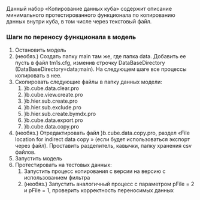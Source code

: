 Данный набор «Копирование данных куба» содержит описание минимального протестированного функционала по копированию данных внутри куба, в том числе через текстовый файл.

### Шаги по переносу функционала в модель

1.  Остановить модель
2.  (необяз.) Создать папку main там же, где папка data. Добавить ее пусть в файл tm1s.cfg, изменив строчку DataBaseDirectory (DataBaseDirectory=data;main). На следующем шаге все процессы копировать в нее.
3.  Скопировать следующие файлы в папку данных модели:
    1.  }b.cube.data.clear.pro
    2.  }b.cube.view.create.pro
    3.  }b.hier.sub.create.pro
    4.  }b.hier.sub.exclude.pro
    5.  }b.hier.sub.create.bymdx.pro
    6.  }b.cube.data.export.pro
    7.  }b.cube.data.copy.pro
4.  (необяз.) Отредактировать файл }b.cube.data.copy.pro, раздел «File location for indirect data copy » (если будет использоваться экспорт через файл). Проставить разделитель, кавычки, папку хранения csv файлов.
5.  Запустить модель
6.  Протестировать на тестовых данных:
    1.  Запустить процесс копирования с версии на версию с использованием фильтра
    2.  (необяз.) Запустить аналогичный процесс с параметром pFile = 2 и pFile = 1, проверить корректность переносимых данных
